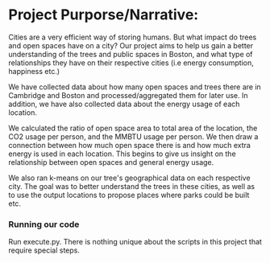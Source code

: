 # Project Purporse/Narrative:

Cities are a very efficient way of storing humans. But what impact do trees and open spaces have on a city? Our project aims to help us gain a better understanding of the trees and public spaces in Boston, and what type of relationships they have on their respective cities (i.e energy consumption, happiness etc.)

We have collected data about how many open spaces and trees there are in Cambridge and Boston and processed/aggregated them for later use. In addition, we have also collected data about the energy usage of each location.

We calculated the ratio of open space area to total area of the location, the CO2 usage per person, and the MMBTU usage per person. We then draw a connection between how much open space there is and how much extra energy is used in each location. This begins to give us insight on the relationship between open spaces and general energy usage.

We also ran k-means on our tree's geographical data on each respective city. The goal was to better understand the trees in these cities, as well as to use the output locations to propose places where parks could be built etc.

### Running our code

Run execute.py. There is nothing unique about the scripts in this project that require special steps.
